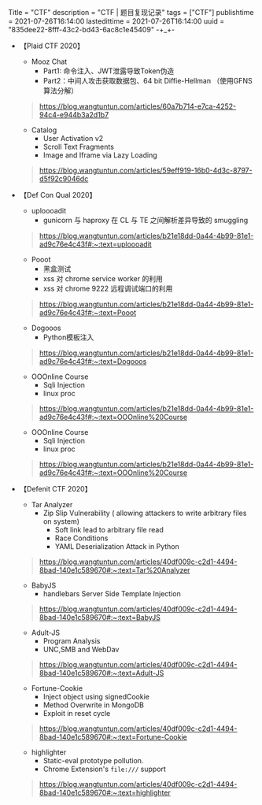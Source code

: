 

Title = "CTF"
description = "CTF | 题目复现记录"
tags = ["CTF"]
publishtime = 2021-07-26T16:14:00
lastedittime = 2021-07-26T16:14:00
uuid = "835dee22-8fff-43c2-bd43-6ac8c1e45409"
-+_+-



- 【Plaid CTF 2020】

	- Mooz Chat
		- Part1: 命令注入、JWT泄露导致Token伪造
		- Part2：中间人攻击获取数据包、64 bit Diffie-Hellman （使用GFNS算法分解）

	> https://blog.wangtuntun.com/articles/60a7b714-e7ca-4252-94c4-e944b3a2d1b7

	- Catalog
		- User Activation v2
		- Scroll Text Fragments
		- Image and Iframe via Lazy Loading

	> https://blog.wangtuntun.com/articles/59eff919-16b0-4d3c-8797-d5f92c9046dc



- 【Def Con Qual 2020】

    - uploooadit
        -  gunicorn 与 haproxy 在 CL 与 TE 之间解析差异导致的 smuggling

    > https://blog.wangtuntun.com/articles/b21e18dd-0a44-4b99-81e1-ad9c76e4c43f#:~:text=uploooadit

    - Pooot
        - 黑盒测试
        - xss 对 chrome service worker 的利用
        - xss 对 chrome 9222 远程调试端口的利用

    > https://blog.wangtuntun.com/articles/b21e18dd-0a44-4b99-81e1-ad9c76e4c43f#:~:text=Pooot

	- Dogooos
		- Python模板注入

    > https://blog.wangtuntun.com/articles/b21e18dd-0a44-4b99-81e1-ad9c76e4c43f#:~:text=Dogooos

	- OOOnline Course
		- Sqli Injection
		- linux proc

    > https://blog.wangtuntun.com/articles/b21e18dd-0a44-4b99-81e1-ad9c76e4c43f#:~:text=OOOnline%20Course

	- OOOnline Course
		- Sqli Injection
		- linux proc

    > https://blog.wangtuntun.com/articles/b21e18dd-0a44-4b99-81e1-ad9c76e4c43f#:~:text=OOOnline%20Course


- 【Defenit CTF 2020】

	- Tar Analyzer
        - Zip Slip Vulnerability ( allowing attackers to write arbitrary files on system)
            - Soft link  lead to arbitrary file read
            - Race Conditions
            - YAML Deserialization Attack  in Python

	> https://blog.wangtuntun.com/articles/40df009c-c2d1-4494-8bad-140e1c589670#:~:text=Tar%20Analyzer

	- BabyJS
		- handlebars Server Side Template Injection

	> https://blog.wangtuntun.com/articles/40df009c-c2d1-4494-8bad-140e1c589670#:~:text=BabyJS

	- Adult-JS
		- Program Analysis
		- UNC,SMB and WebDav

	> https://blog.wangtuntun.com/articles/40df009c-c2d1-4494-8bad-140e1c589670#:~:text=Adult-JS

	- Fortune-Cookie
		- Inject object using signedCookie
		- Method Overwrite in MongoDB
		- Exploit in reset cycle

	> https://blog.wangtuntun.com/articles/40df009c-c2d1-4494-8bad-140e1c589670#:~:text=Fortune-Cookie

	- highlighter
		- Static-eval prototype pollution.
		- Chrome Extension's `file:///` support

	> https://blog.wangtuntun.com/articles/40df009c-c2d1-4494-8bad-140e1c589670#:~:text=highlighter
